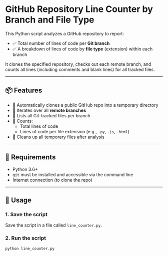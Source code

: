 # GitHub Repository Line Counter by Branch and File Type

This Python script analyzes a GitHub repository to report:

- ✅ Total number of lines of code per **Git branch**
- ✅ A breakdown of lines of code by **file type** (extension) within each branch

It clones the specified repository, checks out each remote branch, and counts all lines (including comments and blank lines) for all tracked files.

---

## 📦 Features

- 🧠 Automatically clones a public GitHub repo into a temporary directory
- 🔀 Iterates over all **remote branches**
- 📁 Lists all Git-tracked files per branch
- 🧮 Counts:
  - Total lines of code
  - Lines of code per file extension (e.g., `.py`, `.js`, `.html`)
- 🧹 Cleans up all temporary files after analysis

---

## 📌 Requirements

- Python 3.6+
- `git` must be installed and accessible via the command line
- Internet connection (to clone the repo)

---

## 🚀 Usage

### 1. Save the script

Save the script in a file called `line_counter.py`.

### 2. Run the script

```bash
python line_counter.py

